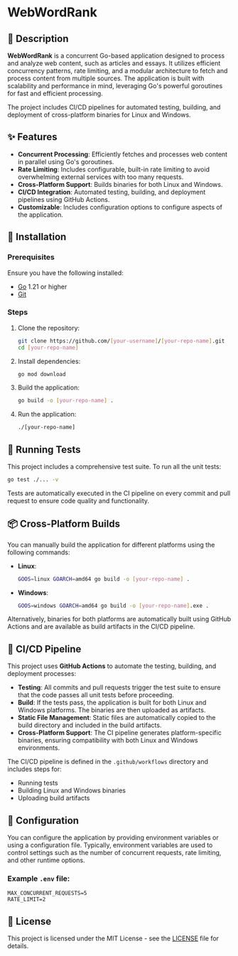 # **WebWordRank**

## 📖 **Description**

**WebWordRank** is a concurrent Go-based application designed to process and analyze web content, such as articles and essays. It utilizes efficient concurrency patterns, rate limiting, and a modular architecture to fetch and process content from multiple sources. The application is built with scalability and performance in mind, leveraging Go's powerful goroutines for fast and efficient processing.

The project includes CI/CD pipelines for automated testing, building, and deployment of cross-platform binaries for Linux and Windows.

## ✨ **Features**

- **Concurrent Processing**: Efficiently fetches and processes web content in parallel using Go's goroutines.
- **Rate Limiting**: Includes configurable, built-in rate limiting to avoid overwhelming external services with too many requests.
- **Cross-Platform Support**: Builds binaries for both Linux and Windows.
- **CI/CD Integration**: Automated testing, building, and deployment pipelines using GitHub Actions.
- **Customizable**: Includes configuration options to configure aspects of the application.

## 🚀 **Installation**

### Prerequisites

Ensure you have the following installed:

- [Go](https://golang.org/dl/) 1.21 or higher
- [Git](https://git-scm.com/)

### Steps

1. Clone the repository:

   ```bash
   git clone https://github.com/[your-username]/[your-repo-name].git
   cd [your-repo-name]
   ```

2. Install dependencies:

   ```bash
   go mod download
   ```

3. Build the application:

   ```bash
   go build -o [your-repo-name] .
   ```

4. Run the application:
   ```bash
   ./[your-repo-name]
   ```

## 🧪 **Running Tests**

This project includes a comprehensive test suite. To run all the unit tests:

```bash
go test ./... -v
```

Tests are automatically executed in the CI pipeline on every commit and pull request to ensure code quality and functionality.

## 📦 **Cross-Platform Builds**

You can manually build the application for different platforms using the following commands:

- **Linux**:

  ```bash
  GOOS=linux GOARCH=amd64 go build -o [your-repo-name] .
  ```

- **Windows**:
  ```bash
  GOOS=windows GOARCH=amd64 go build -o [your-repo-name].exe .
  ```

Alternatively, binaries for both platforms are automatically built using GitHub Actions and are available as build artifacts in the CI/CD pipeline.

## 🚀 **CI/CD Pipeline**

This project uses **GitHub Actions** to automate the testing, building, and deployment processes:

- **Testing**: All commits and pull requests trigger the test suite to ensure that the code passes all unit tests before proceeding.
- **Build**: If the tests pass, the application is built for both Linux and Windows platforms. The binaries are then uploaded as artifacts.
- **Static File Management**: Static files are automatically copied to the build directory and included in the build artifacts.
- **Cross-Platform Support**: The CI pipeline generates platform-specific binaries, ensuring compatibility with both Linux and Windows environments.

The CI/CD pipeline is defined in the `.github/workflows` directory and includes steps for:

- Running tests
- Building Linux and Windows binaries
- Uploading build artifacts

## 🔧 **Configuration**

You can configure the application by providing environment variables or using a configuration file. Typically, environment variables are used to control settings such as the number of concurrent requests, rate limiting, and other runtime options.

### Example `.env` file:

```
MAX_CONCURRENT_REQUESTS=5
RATE_LIMIT=2
```

## 📜 **License**

This project is licensed under the MIT License - see the [LICENSE](LICENSE) file for details.
